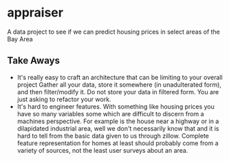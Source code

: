 appraiser
=========

A data project to see if we can predict housing prices in select areas of the Bay Area

Take Aways
----------

 * It's really easy to craft an architecture that can be limiting to your overall project
   Gather all your data, store it somewhere (in unadulterated form), and then filter/modify it.
   Do not store your data in filtered form. You are just asking to refactor your work.
 * It's hard to engineer features. With something like housing prices you have so many variables
   some which are difficult to discern from a machines perspective. For example is the house near
   a highway or in a dilapidated industrial area, well we don't necessarily know that and it is
   hard to tell from the basic data given to us through zillow. Complete feature representation
   for homes at least should probably come from a variety of sources, not the least user surveys
   about an area.
